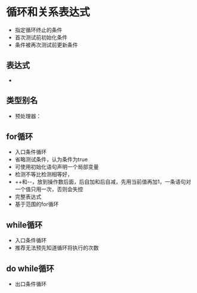
# 循环和关系表达式
- 指定循环终止的条件
- 首次测试前初始化条件
- 条件被再次测试前更新条件

## 表达式
- 

## 类型别名
- 预处理器： 
## for循环
- 入口条件循环
- 省略测试条件，认为条件为true
- 可使用初始化语句声明一个局部变量
- 检测不等比检测相等好，
- ++和--，放到操作数后面，后自加和后自减，先用当前值再加1，一条语句对一个值只用一次，否则会失控
- 完整表达式
- 基于范围的for循环

## while循环
- 入口条件循环
- 推荐无法预先知道循环将执行的次数

## do while循环
- 出口条件循环
